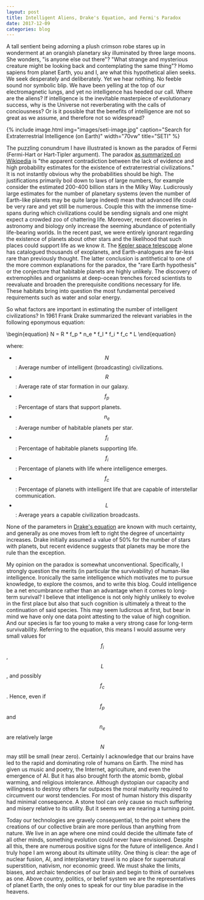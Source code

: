 ```yaml
---
layout: post
title: Intelligent Aliens, Drake's Equation, and Fermi's Paradox
date: 2017-12-09
categories: blog
---
```


A tall sentient being adorning a plush crimson robe 
stares up in 
wonderment at an orangish planetary sky
illuminated by three large moons. 
She wonders, "is anyone else out there"? "What strange 
and mysterious creature might be looking back and
contemplating the same thing"?
Homo sapiens from planet Earth, you and I, are what this
hypothetical alien seeks. We seek desperately and deliberately. Yet we hear nothing. 
No feeble sound nor symbolic blip. 
We have been yelling at the top of our 
electromagnetic lungs, and yet no intelligence has heeded our call. 
Where are the aliens? If intelligence is the inevitable masterpiece 
of evolutionary success, why is the Universe not 
reverberating with the calls of conciousness? 
Or is it possible that the benefits of intelligence 
are not so great as we assume, and 
therefore not so widespread? 

{% include image.html img="images/seti-image.jpg" 
caption="Search for Extraterrestrial Intelligence (on Earth)" 
    width="70vw" title="SETI" %}

The puzzling conundrum I have illustrated is known as the 
paradox of Fermi (Fermi-Hart or Hart-Tipler argument). 
The paradox 
[as summarized on Wikipedia](https://en.wikipedia.org/wiki/Fermi_paradox)
is "the apparent contradiction between the lack of evidence 
and high probability estimates
for the existence of extraterrestrial civilizations." 
It is not instantly obvious why the probabilities should be high. 
The justifications primarily boil down to laws of large numbers, for 
example consider the estimated 200-400 billion stars in the Milky Way. 
Ludicrously large estimates for the number of 
planetary systems (even the number of Earth-like planets may be 
quite large indeed) mean that advanced life 
could be very rare and yet still be numerous. 
Couple this with the immense time-spans during which civilizations 
could be sending signals and one might expect a crowded zoo 
of chattering life. Moreover, recent discoveries in 
astronomy and biology only increase the seeming abundance of 
potentially life-bearing worlds. In the recent past, we were entirely ignorant 
regarding the existence of planets about other stars and the likelihood 
that such places could support life as we know it. The 
[Kepler space telescope](https://www.nasa.gov/mission_pages/kepler/main/index.html) 
alone has catalogued thousands of exoplanets, and 
Earth-analogues are far-less rare than previously thought. 
The latter conclusion is antithetical to one of the more common 
explanations for the paradox, the "rare Earth hypothesis" or the 
conjecture that habitable planets are highly unlikely. 
The discovery of extremophiles and organisms at deep-ocean trenches 
forced scientists to reevaluate and broaden the prerequisite conditions 
necessary for life. These habitats bring into question the most 
fundamental perceived requirements such as water and 
solar energy. 

So what factors are important in estimating the number of 
intelligent civilizations? In 1961 Frank Drake summarized the 
relevant variables in the following eponymous equation: 

\begin{equation}
N = R * f_p * n_e * f_l * f_i * f_c * L
\end{equation}

where:
* $$N$$: Average number of intelligent (broadcasting) civilizations.
* $$R$$: Average rate of star formation in our galaxy.
* $$f_p$$: Percentage of stars that support planets. 
* $$n_e$$: Average number of habitable planets per star.
* $$f_l$$: Percentage of habitable planets supporting life.
* $$f_i$$: Percentage of planets with life where intelligence emerges.
* $$f_c$$: Percentage of planets with intelligent life that are capable of 
interstellar communication.
* $$L$$: Average years a capable civilization broadcasts.

None of the parameters in 
[Drake's equation](http://www.astrodigital.org/astronomy/drake_equation.html) 
are known with much 
certainty, and generally as one moves from left to right 
the degree of uncertainty increases. 
Drake initially assumed a value of 50% for the number of stars with 
planets, but recent evidence suggests that planets may be more 
the rule than the exception. 

[comment]: <> (Add a javascript applet to compute Drake equation)

My opinion on the paradox is somewhat unconventional.
Specifically, I strongly question the merits (in particular 
the survivability) of human-like intelligence. 
Ironically the same intelligence which motivates me
to pursue knowledge, to explore the cosmos, 
and to write this blog. Could intelligence be a net encumbrance 
rather than an advantage when it comes to long-term survival? 
I believe that intelligence is not only highly unlikely to evolve 
in the first place but also that such cognition is ultimately 
a threat to the continuation of said species. 
This may seem ludicrous at first, but bear in mind we have only one 
data point attesting to the value of high cognition. 
And our species is far too young to make a very strong case for 
long-term survivability. 
Referring to the equation, this means I would assume very small values 
for $$f_i$$, $$L$$, and possibly $$f_c$$. Hence, even if 
$$f_p$$ and $$n_e$$ are relatively large $$N$$ may still be 
small (near zero).
Certainly I acknowledge that our brains have led to the rapid 
and dominating role of humans on Earth. The mind has given us 
music and poetry, the Internet, agriculture, and even the emergence of 
AI. But it has also brought forth the atomic bomb, global warming, and 
religious intolerance. Although dystopian our capacity and willingness 
to destroy others far outpaces the moral maturity required to
circumvent our worst tendencies. 
For most of human history this disparity had minimal consequence.
A stone tool can only cause so much suffering and misery relative to 
its utility. But it seems we are nearing a turning point. 

Today our technologies are gravely consequential, to the point 
where the creations of our collective brain are more perilous than 
anything from nature. 
We live in an age where one mind could decide the ultimate fate of 
all other minds, something evolution could never have envisioned. 
Despite all this, there are numerous positive signs for the 
future of intelligence. And I truly hope I am wrong about its 
ultimate utility. 
One thing is clear: the age of nuclear fusion, AI, and 
interplanetary travel is no place for supernatural superstition, 
nativism, nor economic greed. We must shake 
the limits, biases, and archaic tendencies of our brain and 
begin to think of ourselves as one. Above country, politics, or 
belief system we are the representatives of planet Earth, the 
only ones to speak for our tiny blue paradise in the heavens. 
